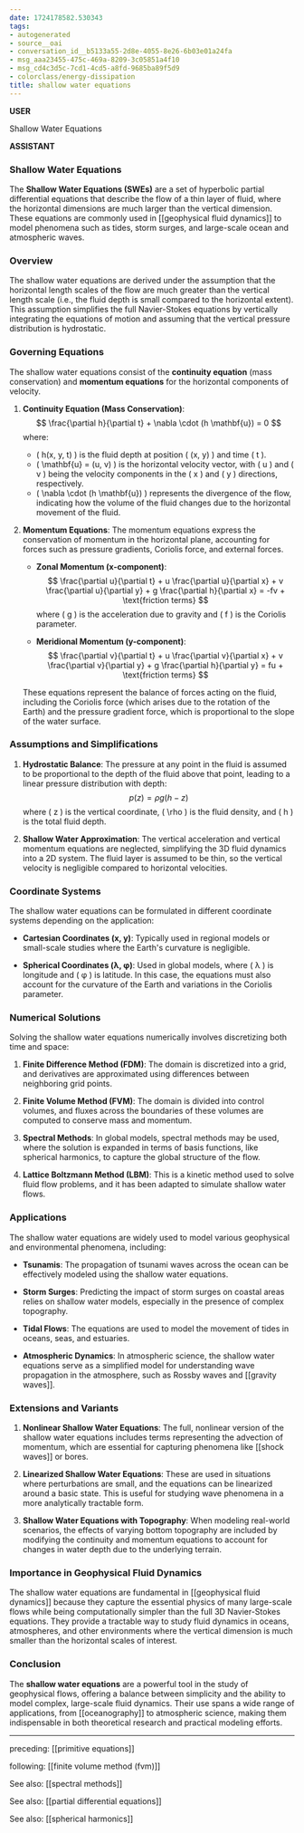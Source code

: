```yaml
---
date: 1724178582.530343
tags:
- autogenerated
- source__oai
- conversation_id__b5133a55-2d8e-4055-8e26-6b03e01a24fa
- msg_aaa23455-475c-469a-8209-3c05851a4f10
- msg_cd4c3d5c-7cd1-4cd5-a8fd-9685ba89f5d9
- colorclass/energy-dissipation
title: shallow water equations
---
```


**USER**

Shallow Water Equations


**ASSISTANT**

### Shallow Water Equations

The **Shallow Water Equations (SWEs)** are a set of hyperbolic partial differential equations that describe the flow of a thin layer of fluid, where the horizontal dimensions are much larger than the vertical dimension. These equations are commonly used in [[geophysical fluid dynamics]] to model phenomena such as tides, storm surges, and large-scale ocean and atmospheric waves.

### Overview

The shallow water equations are derived under the assumption that the horizontal length scales of the flow are much greater than the vertical length scale (i.e., the fluid depth is small compared to the horizontal extent). This assumption simplifies the full Navier-Stokes equations by vertically integrating the equations of motion and assuming that the vertical pressure distribution is hydrostatic.

### Governing Equations

The shallow water equations consist of the **continuity equation** (mass conservation) and **momentum equations** for the horizontal components of velocity.

1. **Continuity Equation (Mass Conservation)**:
   $$
   \frac{\partial h}{\partial t} + \nabla \cdot (h \mathbf{u}) = 0
   $$
   where:
   - \( h(x, y, t) \) is the fluid depth at position \( (x, y) \) and time \( t \).
   - \( \mathbf{u} = (u, v) \) is the horizontal velocity vector, with \( u \) and \( v \) being the velocity components in the \( x \) and \( y \) directions, respectively.
   - \( \nabla \cdot (h \mathbf{u}) \) represents the divergence of the flow, indicating how the volume of the fluid changes due to the horizontal movement of the fluid.

2. **Momentum Equations**:
   The momentum equations express the conservation of momentum in the horizontal plane, accounting for forces such as pressure gradients, Coriolis force, and external forces.

   - **Zonal Momentum (x-component)**:
     $$
     \frac{\partial u}{\partial t} + u \frac{\partial u}{\partial x} + v \frac{\partial u}{\partial y} + g \frac{\partial h}{\partial x} = -fv + \text{friction terms}
     $$
     where \( g \) is the acceleration due to gravity and \( f \) is the Coriolis parameter.

   - **Meridional Momentum (y-component)**:
     $$
     \frac{\partial v}{\partial t} + u \frac{\partial v}{\partial x} + v \frac{\partial v}{\partial y} + g \frac{\partial h}{\partial y} = fu + \text{friction terms}
     $$

   These equations represent the balance of forces acting on the fluid, including the Coriolis force (which arises due to the rotation of the Earth) and the pressure gradient force, which is proportional to the slope of the water surface.

### Assumptions and Simplifications

1. **Hydrostatic Balance**: The pressure at any point in the fluid is assumed to be proportional to the depth of the fluid above that point, leading to a linear pressure distribution with depth:
   $$
   p(z) = \rho g (h - z)
   $$
   where \( z \) is the vertical coordinate, \( \rho \) is the fluid density, and \( h \) is the total fluid depth.

2. **Shallow Water Approximation**: The vertical acceleration and vertical momentum equations are neglected, simplifying the 3D fluid dynamics into a 2D system. The fluid layer is assumed to be thin, so the vertical velocity is negligible compared to horizontal velocities.

### Coordinate Systems

The shallow water equations can be formulated in different coordinate systems depending on the application:

- **Cartesian Coordinates (x, y)**: Typically used in regional models or small-scale studies where the Earth's curvature is negligible.
  
- **Spherical Coordinates (λ, φ)**: Used in global models, where \( λ \) is longitude and \( φ \) is latitude. In this case, the equations must also account for the curvature of the Earth and variations in the Coriolis parameter.

### Numerical Solutions

Solving the shallow water equations numerically involves discretizing both time and space:

1. **Finite Difference Method (FDM)**: The domain is discretized into a grid, and derivatives are approximated using differences between neighboring grid points.
  
2. **Finite Volume Method (FVM)**: The domain is divided into control volumes, and fluxes across the boundaries of these volumes are computed to conserve mass and momentum.

3. **Spectral Methods**: In global models, spectral methods may be used, where the solution is expanded in terms of basis functions, like spherical harmonics, to capture the global structure of the flow.

4. **Lattice Boltzmann Method (LBM)**: This is a kinetic method used to solve fluid flow problems, and it has been adapted to simulate shallow water flows.

### Applications

The shallow water equations are widely used to model various geophysical and environmental phenomena, including:

- **Tsunamis**: The propagation of tsunami waves across the ocean can be effectively modeled using the shallow water equations.
  
- **Storm Surges**: Predicting the impact of storm surges on coastal areas relies on shallow water models, especially in the presence of complex topography.

- **Tidal Flows**: The equations are used to model the movement of tides in oceans, seas, and estuaries.

- **Atmospheric Dynamics**: In atmospheric science, the shallow water equations serve as a simplified model for understanding wave propagation in the atmosphere, such as Rossby waves and [[gravity waves]].

### Extensions and Variants

1. **Nonlinear Shallow Water Equations**: The full, nonlinear version of the shallow water equations includes terms representing the advection of momentum, which are essential for capturing phenomena like [[shock waves]] or bores.

2. **Linearized Shallow Water Equations**: These are used in situations where perturbations are small, and the equations can be linearized around a basic state. This is useful for studying wave phenomena in a more analytically tractable form.

3. **Shallow Water Equations with Topography**: When modeling real-world scenarios, the effects of varying bottom topography are included by modifying the continuity and momentum equations to account for changes in water depth due to the underlying terrain.

### Importance in Geophysical Fluid Dynamics

The shallow water equations are fundamental in [[geophysical fluid dynamics]] because they capture the essential physics of many large-scale flows while being computationally simpler than the full 3D Navier-Stokes equations. They provide a tractable way to study fluid dynamics in oceans, atmospheres, and other environments where the vertical dimension is much smaller than the horizontal scales of interest.

### Conclusion

The **shallow water equations** are a powerful tool in the study of geophysical flows, offering a balance between simplicity and the ability to model complex, large-scale fluid dynamics. Their use spans a wide range of applications, from [[oceanography]] to atmospheric science, making them indispensable in both theoretical research and practical modeling efforts.


---

preceding: [[primitive equations]]  


following: [[finite volume method (fvm)]]

See also: [[spectral methods]]


See also: [[partial differential equations]]


See also: [[spherical harmonics]]